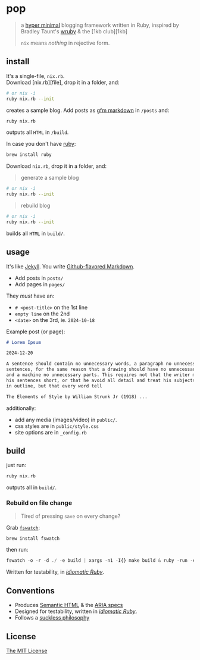 # pop

> a [hyper minimal][concise] blogging framework written in Ruby,
> inspired by Bradley Taunt's [wruby][wruby] & the [1kb club][1kb]
>
> `nix` means *nothing* in rejective form.

## install

It's a single-file, `nix.rb`.     
Download [nix.rb][file], drop it in a folder, and:

```bash
# or nix -i
ruby nix.rb --init
```

creates a sample blog.
Add posts as [gfm markdown][gfm] in `/posts` and:

```bash
ruby nix.rb
```

outputs all `HTML` in `/build`.

In case you don't have [ruby][ruby]:

```bash
brew install ruby
```

Download `nix.rb`, drop it in a folder, and:

> generate a sample blog

```bash
# or nix -i
ruby nix.rb --init
```

> rebuild blog 

```bash
# or nix -i
ruby nix.rb --init
```

builds all `HTML` in `build/`.

## usage 

It's like [Jekyll][jekyll]. You write [Github-flavored Markdown][gfm].

- Add posts in `posts/`
- Add pages in `pages/`

They *must* have an:

- `# <post-title>` on the 1st line
- `empty line` on the 2nd
- `<date>` on the 3rd, ie. `2024-10-18`

Example post (or page):

```markdown
# Lorem Ipsum

2024-12-20

A sentence should contain no unnecessary words, a paragraph no unnecessary 
sentences, for the same reason that a drawing should have no unnecessary lines 
and a machine no unnecessary parts. This requires not that the writer make all 
his sentences short, or that he avoid all detail and treat his subjects only 
in outline, but that every word tell

The Elements of Style by William Strunk Jr (1918) ...
```

additionally:

- add any media (images/video) in `public/`.
- css styles are in `public/style.css`
- site options are in `_config.rb`

## build

just run:

```bash
ruby nix.rb
```

outputs all in `build/`.

### Rebuild on file change

> Tired of pressing `save` on every change?

Grab [`fswatch`][fswatch]:

```bash
brew install fswatch
```

then run:

```js
fswatch -o -r -d ./ -e build | xargs -n1 -I{} make build & ruby -run -e httpd -- build
```

Written for testability, in [*idiomatic Ruby*][id-ruby].

## Conventions

- Produces [Semantic HTML][semantic-html] & the [ARIA specs][aria]
- Designed for testability, written in [*idiomatic Ruby*][id-ruby].
- Follows a [suckless philosophy][suckless]

## License

[The MIT License](https://spdx.org/licenses/MIT)

[club]: https://1kb.club/
[ruby]: https://ruby-doc.org/3.3.4/
[wruby]: https://git.btxx.org/wruby/about/
[jekyll]: https://jekyllrb.com/
[concise]: https://en.wikipedia.org/wiki/Concision
[fswatch]: https://github.com/emcrisostomo/fswatch
[gfm]: https://github.github.com/gfm/
[id-ruby]: https://franzejr.github.io/best-ruby/idiomatic_ruby/conditional_assignment.html

[suckless]: https://suckless.org/philosophy/
[semantic-html]: https://html.spec.whatwg.org/multipage/#toc-dom
[aria]: https://developer.mozilla.org/en-US/docs/Web/Accessibility/ARIA
